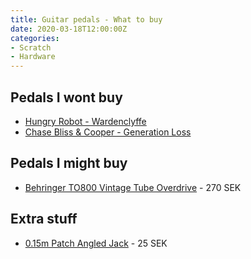 ```yaml
---
title: Guitar pedals - What to buy
date: 2020-03-18T12:00:00Z
categories:
- Scratch
- Hardware
---
```

## Pedals I wont buy
* [Hungry Robot - Wardenclyffe](https://www.youtube.com/watch?v=DTmnsee46CY)  
* [Chase Bliss & Cooper - Generation Loss](https://www.youtube.com/watch?v=XPONrJAyqfc)  

## Pedals I might buy
* [Behringer TO800 Vintage Tube Overdrive](https://www.thomann.de/se/behringer_to800_vintage_tube_overdrive.htm) - 270 SEK  

## Extra stuff
* [0.15m Patch Angled Jack](https://www.thomann.de/se/pro_snake_patch_klinke_winkel_015_m.htm) - 25 SEK  

